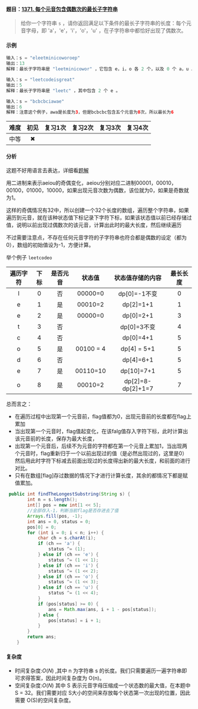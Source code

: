 ####      题目：[1371. 每个元音包含偶数次的最长子字符串](https://leetcode-cn.com/problems/find-the-longest-substring-containing-vowels-in-even-counts/)

> 给你一个字符串 `s` ，请你返回满足以下条件的最长子字符串的长度：每个元音字母，即 'a'，'e'，'i'，'o'，'u' ，在子字符串中都恰好出现了偶数次。

#### 示例

```java
输入：s = "eleetminicoworoep"
输出：13
解释：最长子字符串是 "leetminicowor" ，它包含 e，i，o 各 2 个，以及 0 个 a，u 。
```

```java
输入：s = "leetcodeisgreat"
输出：5
解释：最长子字符串是 "leetc" ，其中包含 2 个 e 。
```

```java
输入：s = "bcbcbciawae"
输出：6
解释：注意这个例子，awa是长度为3，但是bcbcbc包含五个元音为0次，所以最长为6
```

| 难度 | 初见 | 复习1次 | 复习2次 | 复习3次 | 复习4次 |
| :--: | :--: | :-----: | :-----: | :-----: | :-----: |
| 中等 |  ✖   |         |         |         |         |

#### 分析

这题不好用语言去表达，详细看[题解](https://leetcode-cn.com/problems/find-the-longest-substring-containing-vowels-in-even-counts/solution/mei-ge-yuan-yin-bao-han-ou-shu-ci-de-zui-chang-z-2/)

用二进制来表示aeiou的奇偶变化，aeiou分别对应二进制00001，00010，00100，01000，10000，如果出现元音次数为偶数，该位就为0，如果是奇数就为1。

这样的奇偶情况有32中，所以创建一个32个长度的数组，遍历整个字符串，如果遍历到元音，就在该种状态值下标记录下字符下标，如果该状态值以前已经存储过值，说明以前出现过偶数次的该元音，计算出此时的最大长度，然后继续遍历

不过需要注意点，不存在任何元音字符的子字符串也符合都是偶数的设定（都为0），数组的初始值设为-1，方便计算。

举个例子 ``leetcodeo``

| 遍历字符 | 下标 | 是否元音 |  状态值   | 状态值存储的内容  | 最长长度 |
| :------: | :--: | :------: | :-------: | :---------------: | :------: |
|    l     |  0   |    否    |  00000=0  |   dp[0]=-1不变    |    0     |
|    e     |  1   |    是    |  00010=2  |     dp[2]=1+1     |    1     |
|    e     |  2   |    是    |  00000=0  |     dp[0]=2+1     |    3     |
|    t     |  3   |    否    |           |    dp[0]=3不变    |    4     |
|    c     |  4   |    否    |           |     dp[0]=4+1     |    5     |
|    o     |  5   |    是    | 00100 = 4 |    dp[4] = 5+1    |    5     |
|    d     |  6   |    否    |           |     dp[4]=6+1     |    5     |
|    e     |  7   |    是    | 00110=10  |    dp[10]=7+1     |    5     |
|    o     |  8   |    是    |  00010=2  | dp[2]=8-dp[2]+1=7 |    7     |

总而言之：

- 在遍历过程中出现第一个元音前，flag值都为0，出现元音前的长度都在flag上累加
- 当出现第一个元音时，flag值起变化，在该falg值存入字符下标，此时计算出该元音前的长度，保存为最大长度，
- 出现第一个元音后，后续不为元音的字符都在第一个元音上累加1，当出现两个元音时，flag重新归于一个以前出现过的值（是必然出现过的，这里是0）然后用此时字符下标减去前面出现过的长度得出新的最大长度，和前面的进行对比。
- 只有在数组[flag]存过数据的情况下才进行计算长度，其余的都情况下都是赋值累加。

```java
 public int findTheLongestSubstring(String s) {
        int n = s.length();
        int[] pos = new int[1 << 5];
        //全部存入-1，判断当前flag是否存进去了值
        Arrays.fill(pos, -1);
        int ans = 0, status = 0;
        pos[0] = 0;
        for (int i = 0; i < n; i++) {
            char ch = s.charAt(i);
            if (ch == 'a') {
                status ^= (1);
            } else if (ch == 'e') {
                status ^= (1 << 1);
            } else if (ch == 'i') {
                status ^= (1 << 2);
            } else if (ch == 'o') {
                status ^= (1 << 3);
            } else if (ch == 'u') {
                status ^= (1 << 4);
            }
            if (pos[status] >= 0) {
                ans = Math.max(ans, i + 1 - pos[status]);
            } else {
                pos[status] = i + 1;
            }
        }
        return ans;
    }
```





#### 复杂度

- 时间复杂度:$O(N)$ ,其中 n 为字符串 s 的长度。我们只需要遍历一遍字符串即可求得答案，因此时间复杂度为 O(n)。
- 空间复杂度:$O(N)$ 其中 S 表示元音字母压缩成一个状态数的最大值，在本题中 S = 32。我们需要对应 S大小的空间来存放每个状态第一次出现的位置，因此需要 O(S)的空间复杂度。


